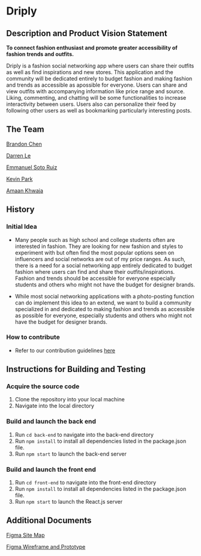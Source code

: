# Driply

## Description and Product Vision Statement

**To connect fashion enthusiast and promote greater accessibility of fashion trends and outfits.**

Driply is a fashion social networking app where users can share their outfits as well as find inspirations and new stores. This application and the community will be dedicated entirely to budget fashion and making fashion and trends as accessible as apossible for everyone. Users can share and view outfits with accompanying information like price range and source. Liking, commenting, and chatting will be some functionalities to increase interactivity between users. Users also can personalize their feed by following other users as well as bookmarking particularly interesting posts.


## The Team

[Brandon Chen](https://github.com/b-chen00)

[Darren Le](https://github.com/DarrenLe20)

[Emmanuel Soto Ruiz](https://github.com/MannySotoRuiz)

[Kevin Park](https://github.com/kevincwpark)

[Amaan Khwaja](https://github.com/Amaanmkhwaja)

## History

### Initial Idea

- Many people such as high school and college students often are interested in fashion. They are looking for new fashion and styles to experiment with but often find the most popular options seen on influencers and social networks are out of my price ranges. As such, there is a need for a social networking app entirely dedicated to budget fashion where users can find and share their outfits/inspirations. Fashion and trends should be accessible for everyone especially students and others who might not have the budget for designer brands.

- While most social networking applications with a photo-posting function can do implement this idea to an extend, we want to build a community specialized in and dedicated to making fashion and trends as accessible as possible for everyone, especially students and others who might not have the budget for designer brands.

### How to contribute

- Refer to our contribution guidelines [here](./CONTRIBUTING.md)

## Instructions for Building and Testing

### Acquire the source code

1. Clone the repository into your local machine
2. Navigate into the local directory

### Build and launch the back end

1. Run ```cd back-end``` to navigate into the back-end directory
2. Run ```npm install``` to install all dependencies listed in the package.json file.
3. Run ```npm start``` to launch the back-end server

### Build and launch the front end

1. Run ```cd front-end``` to navigate into the front-end directory
2. Run ```npm install``` to install all dependencies listed in the package.json file.
3. Run ```npm start``` to launch the React.js server

## Additional Documents

[Figma Site Map](https://www.figma.com/file/GDSuo2aF4WtsP4yC0udytx/Driply-Site-Map?node-id=0%3A1&t=xS0gTKp5Jl3fxWuG-1)

[Figma Wireframe and Prototype](https://www.figma.com/file/K1GxXaFQa89F1rCprwuhIf/Driply?node-id=0%3A1&t=r2VuqVoeON8Y47Tl-0)
